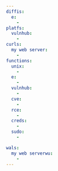 ```yaml
---
diffis:
  e:
    -
platfs:
  vulnhub:
    -
curls:
  my web server:
    -
functions:
  unix:
    -
  e:
    -
  vulnhub:
    -
  cve:
    -
  rce:
    -
  creds:
    -
  sudo:
    -

wals:
  my web serverwu:
    -
---
```

